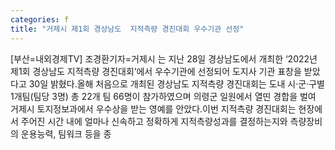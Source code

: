 ```yaml
---
categories: f
title: "거제시 제1회 경상남도  지적측량 경진대회 우수기관 선정"
---
```

[부산=내외경제TV] 조경환기자=거제시 는 지난 28일 경상남도에서 개최한 ‘2022년 제1회 경상남도 지적측량 경진대회’에서 우수기관에 선정되어 도지사 기관 표창을 받았다고 30일 밝혔다.올해 처음으로 개최된 경상남도 지적측량 경진대회는 도내 시·군·구별 1개팀(팀당 3명) 총 22개 팀 66명이 참가하였으며 의령군 일원에서 열띤 경합을 벌여 거제시 토지정보과에서 우수상을 받는 영예를 안았다.이번 지적측량 경진대회는 현장에서 주어진 시간 내에 얼마나 신속하고 정확하게 지적측량성과를 결정하는지와 측량장비의 운용능력, 팀워크 등을 종